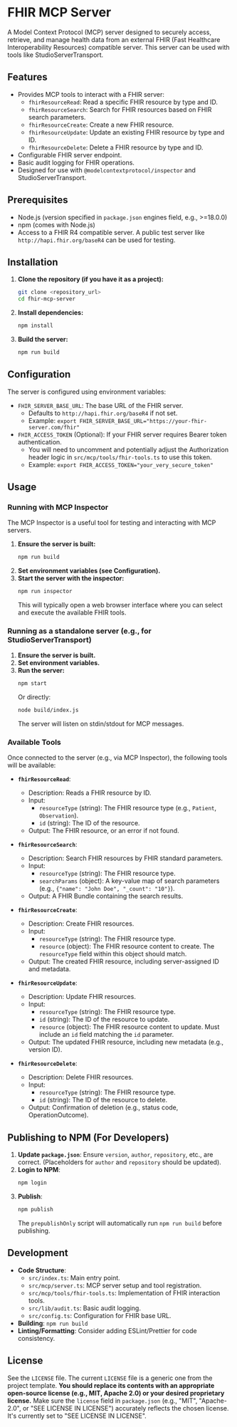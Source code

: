 # FHIR MCP Server

A Model Context Protocol (MCP) server designed to securely access, retrieve, and manage health data from an external FHIR (Fast Healthcare Interoperability Resources) compatible server. This server can be used with tools like StudioServerTransport.

## Features

*   Provides MCP tools to interact with a FHIR server:
    *   `fhirResourceRead`: Read a specific FHIR resource by type and ID.
    *   `fhirResourceSearch`: Search for FHIR resources based on FHIR search parameters.
    *   `fhirResourceCreate`: Create a new FHIR resource.
    *   `fhirResourceUpdate`: Update an existing FHIR resource by type and ID.
    *   `fhirResourceDelete`: Delete a FHIR resource by type and ID.
*   Configurable FHIR server endpoint.
*   Basic audit logging for FHIR operations.
*   Designed for use with `@modelcontextprotocol/inspector` and StudioServerTransport.

## Prerequisites

*   Node.js (version specified in `package.json` engines field, e.g., >=18.0.0)
*   npm (comes with Node.js)
*   Access to a FHIR R4 compatible server. A public test server like `http://hapi.fhir.org/baseR4` can be used for testing.

## Installation

1.  **Clone the repository (if you have it as a project):**
    ```bash
    git clone <repository_url>
    cd fhir-mcp-server
    ```

2.  **Install dependencies:**
    ```bash
    npm install
    ```

3.  **Build the server:**
    ```bash
    npm run build
    ```

## Configuration

The server is configured using environment variables:

*   `FHIR_SERVER_BASE_URL`: The base URL of the FHIR server.
    *   Defaults to `http://hapi.fhir.org/baseR4` if not set.
    *   Example: `export FHIR_SERVER_BASE_URL="https://your-fhir-server.com/fhir"`
*   `FHIR_ACCESS_TOKEN` (Optional): If your FHIR server requires Bearer token authentication.
    *   You will need to uncomment and potentially adjust the Authorization header logic in `src/mcp/tools/fhir-tools.ts` to use this token.
    *   Example: `export FHIR_ACCESS_TOKEN="your_very_secure_token"`

## Usage

### Running with MCP Inspector

The MCP Inspector is a useful tool for testing and interacting with MCP servers.

1.  **Ensure the server is built:**
    ```bash
    npm run build
    ```
2.  **Set environment variables (see Configuration).**
3.  **Start the server with the inspector:**
    ```bash
    npm run inspector
    ```
    This will typically open a web browser interface where you can select and execute the available FHIR tools.

### Running as a standalone server (e.g., for StudioServerTransport)

1.  **Ensure the server is built.**
2.  **Set environment variables.**
3.  **Run the server:**
    ```bash
    npm start
    ```
    Or directly:
    ```bash
    node build/index.js
    ```
    The server will listen on stdin/stdout for MCP messages.

### Available Tools

Once connected to the server (e.g., via MCP Inspector), the following tools will be available:

*   **`fhirResourceRead`**:
    *   Description: Reads a FHIR resource by ID.
    *   Input:
        *   `resourceType` (string): The FHIR resource type (e.g., `Patient`, `Observation`).
        *   `id` (string): The ID of the resource.
    *   Output: The FHIR resource, or an error if not found.

*   **`fhirResourceSearch`**:
    *   Description: Search FHIR resources by FHIR standard parameters.
    *   Input:
        *   `resourceType` (string): The FHIR resource type.
        *   `searchParams` (object): A key-value map of search parameters (e.g., `{"name": "John Doe", "_count": "10"}`).
    *   Output: A FHIR Bundle containing the search results.

*   **`fhirResourceCreate`**:
    *   Description: Create FHIR resources.
    *   Input:
        *   `resourceType` (string): The FHIR resource type.
        *   `resource` (object): The FHIR resource content to create. The `resourceType` field within this object should match.
    *   Output: The created FHIR resource, including server-assigned ID and metadata.

*   **`fhirResourceUpdate`**:
    *   Description: Update FHIR resources.
    *   Input:
        *   `resourceType` (string): The FHIR resource type.
        *   `id` (string): The ID of the resource to update.
        *   `resource` (object): The FHIR resource content to update. Must include an `id` field matching the `id` parameter.
    *   Output: The updated FHIR resource, including new metadata (e.g., version ID).

*   **`fhirResourceDelete`**:
    *   Description: Delete FHIR resources.
    *   Input:
        *   `resourceType` (string): The FHIR resource type.
        *   `id` (string): The ID of the resource to delete.
    *   Output: Confirmation of deletion (e.g., status code, OperationOutcome).

## Publishing to NPM (For Developers)

1.  **Update `package.json`**: Ensure `version`, `author`, `repository`, etc., are correct. (Placeholders for `author` and `repository` should be updated).
2.  **Login to NPM**:
    ```bash
    npm login
    ```
3.  **Publish**:
    ```bash
    npm publish
    ```
    The `prepublishOnly` script will automatically run `npm run build` before publishing.

## Development

*   **Code Structure**:
    *   `src/index.ts`: Main entry point.
    *   `src/mcp/server.ts`: MCP server setup and tool registration.
    *   `src/mcp/tools/fhir-tools.ts`: Implementation of FHIR interaction tools.
    *   `src/lib/audit.ts`: Basic audit logging.
    *   `src/config.ts`: Configuration for FHIR base URL.
*   **Building**: `npm run build`
*   **Linting/Formatting**: Consider adding ESLint/Prettier for code consistency.

## License

See the `LICENSE` file. The current `LICENSE` file is a generic one from the project template. **You should replace its contents with an appropriate open-source license (e.g., MIT, Apache 2.0) or your desired proprietary license.**
Make sure the `license` field in `package.json` (e.g., "MIT", "Apache-2.0", or "SEE LICENSE IN LICENSE") accurately reflects the chosen license. It's currently set to "SEE LICENSE IN LICENSE".